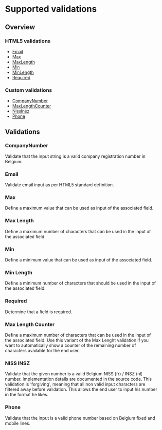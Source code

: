# Supported validations

## Overview

### HTML5 validations
* [Email](#email)
* [Max](#max)
* [MaxLength](#maxlength)
* [Min](#min)
* [MinLength](#minlength)
* [Required](#required)

### Custom validations
* [CompanyNumber](#companynumber)
* [MaxLengthCounter](#maxlengthcounter)
* [NissInsz](#nissinsz)
* [Phone](#phone)

## Validations

### CompanyNumber <a name="companynumber"/>
Validate that the input string is a valid company registration number in Belgium.

### Email <a name="email"/>
Validate email input as per HTML5 standard definition.

### Max <a name="max"/>
Define a maximum value that can be used as input of the associated field.

### Max Length <a name="maxlength"/>
Define a maximum number of characters that can be used in the input of the associated field.

### Min <a name="min"/>
Define a minimum value that can be used as input of the associated field.

### Min Length <a name="minlength"/>
Define a minimum number of characters that should be used in the input of the associated field.

### Required <a name="required"/>
Determine that a field is required.

### Max Length Counter <a name="maxlengthcounter"/>
Define a maximum number of characters that can be used in the input of the associated field.
Use this variant of the Max Lenght validation if you want to automatically show a counter of the remaining number of characters available for the end user.

### NISS INSZ <a name="nissinsz"/>
Validate that the given number is a valid Belgium NISS (fr) / INSZ (nl) number. Implementation details are documented in the source code.
This validation is 'forgiving', meaning that all non valid input characters are filtered away before validation. This allows the end user to input his number in the format he likes.

### Phone <a name="phone"/>
Validate that the input is a valid phone number based on Belgium fixed and mobile lines.